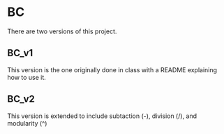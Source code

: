 # BC
There are two versions of this project. 

## BC_v1
This version is the one originally done in class with a README explaining how to use it. 

## BC_v2
This version is extended to include subtaction (-), division (/), and modularity (^)